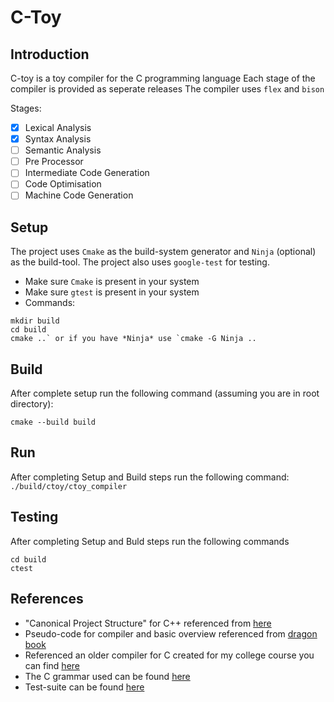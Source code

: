 # C-Toy

## Introduction
C-toy is a toy compiler for the C programming language
Each stage of the compiler is provided as seperate releases
The compiler uses `flex` and `bison` 

Stages:
- [x] Lexical Analysis
- [x] Syntax Analysis
- [ ] Semantic Analysis
- [ ] Pre Processor
- [ ] Intermediate Code Generation
- [ ] Code Optimisation
- [ ] Machine Code Generation

## Setup

The project uses `Cmake` as the build-system generator and `Ninja` (optional) as the build-tool.
The project also uses `google-test` for testing.
- Make sure `Cmake` is present in your system
- Make sure `gtest` is present in your system
- Commands:
```
mkdir build
cd build
cmake ..` or if you have *Ninja* use `cmake -G Ninja ..
```

## Build

After complete setup run the following command (assuming you are in root directory):
```
cmake --build build
```

## Run

After completing Setup and Build steps run the following command:
```./build/ctoy/ctoy_compiler```

## Testing

After completing Setup and Buld steps run the following commands

```
cd build
ctest
```

## References

- "Canonical Project Structure" for C++ referenced from [here](http://www.open-std.org/jtc1/sc22/wg21/docs/papers/2018/p1204r0.html)
- Pseudo-code for compiler and basic overview referenced from [dragon book](https://suif.stanford.edu/dragonbook/)
- Referenced an older compiler for C created for my college course you can find [here](https://github.com/sanatan01/CSN-352-Project)
- The C grammar used can be found [here](https://cs.wmich.edu/~gupta/teaching/cs4850/sumII06/The%20syntax%20of%20C%20in%20Backus-Naur%20form.htm)
- Test-suite can be found [here](https://github.com/c-testsuite/c-testsuite)